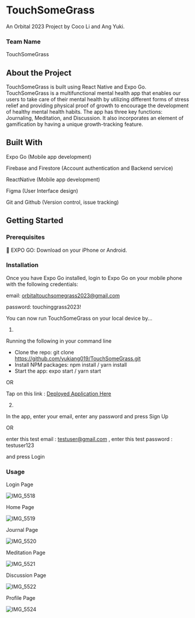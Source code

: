 # TouchSomeGrass
An Orbital 2023 Project by Coco Li and Ang Yuki.

### Team Name
TouchSomeGrass

## About the Project
TouchSomeGrass is built using React Native and Expo Go. TouchSomeGrass is a multifunctional mental health app that enables our users to take care of their mental health by utilizing different forms of stress relief and providing physical proof of growth to encourage the development of healthy mental health habits. The app has three key functions: Journaling, Meditation, and Discussion. It also incorporates an element of gamification by having a unique growth-tracking feature.

## Built With
Expo Go (Mobile app development)

Firebase and Firestore (Account authentication and Backend service)

ReactNative (Mobile app development)

Figma (User Interface design)

Git and Github (Version control, issue tracking)

## Getting Started

### Prerequisites
📱 EXPO GO: Download on your iPhone or Android.

### Installation
Once you have Expo Go installed, login to Expo Go on your mobile phone with the following credentials:

email: orbitaltouchsomegrass2023@gmail.com

password: touchinggrass2023!

You can now run TouchSomeGrass on your local device by...

1.
Running the following in your command line
- Clone the repo: 
git clone https://github.com/yukiang019/TouchSomeGrass.git
- Install NPM packages: 
npm install / yarn install
- Start the app: 
expo start / yarn start

OR

Tap on this link : [Deployed Application Here](https://expo.dev/@yukiang019/grass?serviceType=classic&distribution=expo-go)

2.
In the app, enter your email, enter any password and press Sign Up

OR

enter this test email : [testuser@gmail.com](mailto:testuser@gmail.com) , enter this test password : testuser123 

and press Login

### Usage

Login Page

![IMG_5518](https://github.com/yukiang019/TouchSomeGrass/assets/125233966/597cb649-a6da-4e62-8710-868cfa9e9516)

Home Page

![IMG_5519](https://github.com/yukiang019/TouchSomeGrass/assets/125233966/4ebccf99-fa54-489d-91f2-f1c00f946d20)

Journal Page

![IMG_5520](https://github.com/yukiang019/TouchSomeGrass/assets/125233966/814772bf-5467-47a1-a984-c620f9cf5949)

Meditation Page

![IMG_5521](https://github.com/yukiang019/TouchSomeGrass/assets/125233966/587337ab-c3ec-4ad0-b617-99d2b709ec87)

Discussion Page

![IMG_5522](https://github.com/yukiang019/TouchSomeGrass/assets/125233966/bdf53d95-5d9c-45d4-a888-323dd929d076)

Profile Page

![IMG_5524](https://github.com/yukiang019/TouchSomeGrass/assets/125233966/3df0ebef-3373-4550-a02e-2f96aacca563)

